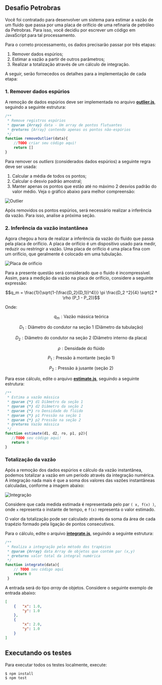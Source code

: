 ## Desafio Petrobras

Você foi contratado para desenvolver um sistema para estimar a vazão de um fluido que passa por uma placa de orifício de uma refinaria de petróleo da Petrobras. Para isso, você decidiu por escrever um código em JavaScript para tal processamento.

Para o correto processamento, os dados precisarão passar por três etapas:

1. Remover dados espúrios;
2. Estimar a vazão a partir de outros parâmetros;
3. Realizar a totalização através de um cálculo de integração.

A seguir, serão fornecedos os detalhes para a implementação de cada etapa:

### 1. Remover dados espúrios

A remoção de dados espúrios deve ser implementada no arquivo **[outlier.js](./outlier.js)**, seguindo a seguinte estrutura:

```js
/**
 * Remove registros espúrios
 * @param {Array} data - Um array de pontos flutuantes
 * @returns {Array} contendo apenas os pontos não-espúrios
 */
function removeOutlier(data){
    //TODO criar seu código aqui!
    return []
}
```

Para remover os *outliers* (considerados dados espúrios) a seguinte regra deve ser usada:

1. Calcular a média de todos os pontos;
2. Calcular o desvio padrão amostral;
3. Manter apenas os pontos que estão até no máximo 2 desvios padrão do valor médio. Veja o gráfico abaixo para melhor compreensão:

![Outlier](https://github.com/gustavoleitao/desafio-grad/blob/main/imgs/outlier.png?raw=true)

Após removidos os pontos espúrios, será necessário realizar a inferência da vazão. Para isso, analise a próxima seção.

### 2. Inferência da vazão instantânea

Agora chegou a hora de realizar a inferência da vazão do fluido que passa pela placa de orifício. A placa de orifício é um dispositivo usado para medir, reduzir ou restringir a vazão. Uma placa de orifício é uma placa fina com um orifício, que geralmente é colocado em uma tubulação.

![Placa de orificio](https://github.com/gustavoleitao/desafio-grad/blob/main/imgs/placa-orificio.png?raw=true)

Para a presente questão será considerado que o fluido é incompressível. Assim, para a medição da vazão na placa de orifício, considere a seguinte expressão:

$$q_m = \frac{1}{\sqrt{1-(\frac{D_2}{D_1})^4)}}  \pi \frac{D_2 ^2}{4}  \sqrt{2 *  \rho (P_1 - P_2)}$$

Onde:

$$q_m:\text{Vazão mássica teórica}$$

$$D_1:\text{Diâmetro do condutor na seção 1 (Diâmetro da tubulação)}$$

$$D_2:\text{Diâmetro do condutor na seção 2 (Diâmetro interno da placa)}$$

$$\rho:\text{Densidade do flúido}$$

$$P_1:\text{Pressão à montante (seção 1)}$$

$$P_2:\text{Pressão à jusante (seção 2)}$$

Para esse cálculo, edite o arquivo **[estimate.js](./estimate.js)**, seguindo a seguinte estrutura:

```js
/**
 * Estima a vazão mássica
 * @param {*} d1 Diâmetro da seção 1
 * @param {*} d2 Diâmetro da seção 2
 * @param {*} ro Densidade do flúido
 * @param {*} p1 Pressão na seção 1
 * @param {*} p2 Pressão na seção 2
 * @returns Vazão mássica
 */
function estimate(d1, d2, ro, p1, p2){
   //TODO seu código aqui!
   return 0
}
```

### Totalização da vazão

Após a remoção dos dados espúrios e cálculo da vazão instantânea, podemos totalizar a vazão em um período através da integração numérica. A integração nada mais é que a soma dos valores das vazões instantâneas calculadas, conforme a imagem abaixo:

![Integração](https://github.com/gustavoleitao/desafio-grad/blob/main/imgs/trapezio.png?raw=true)

Considere que cada medida estimada é representada pelo par `( x, f(x) )`, onde `x` representa o instante de tempo, e `f(x)` representa o valor estimado.

O valor da totalização pode ser calculado através da soma da área de cada trapézio formado pela ligação de pontos consecutivos.

Para o cálculo, edite o arquivo **[integrate.js](./integrate.js)**, seguindo a seguinte estrutura:

```js
/**
 * Realiza a integração pelo método dos trapézios
 * @param {Array} data Array de objetos que contém par (x,y) 
 * @returns valor total da integral numérica
 */
function integrate(data){
    // TODO seu código aqui
    return 0
 }
```

A entrada será do tipo *array* de objetos. Considere o seguinte exemplo de entrada abaixo:

```json
[
    {   "x": 1.0, 
        "y": 1.0
    }, 
    {
        "x": 2.0, 
        "y": 1.0
    }
]
````

## Executando os testes

Para executar todos os testes localmente, execute:

```shell
$ npm install
$ npm test
````
